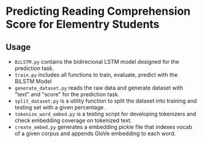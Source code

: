 # Predicting Reading Comprehension Score for Elementry Students
## Usage
* `BiLSTM.py` contains the bidirecional LSTM model designed for the prediction task.
* `train.py` includes all functions to train, evaluate, predict with the BiLSTM Model
* `generate_dataset.py` reads the raw data and generate dataset with "text" and "score" for the prediction task.
* `split_dataset.py` is a utility function to split the dataset into training and testing set with a given percentage.
* `tokenize_word_embed.py` is a testing script for developing tokenizers and check embedding coverage on tokenized text.
* `create_embed.py` generates a embedding pickle file that indexes vocab of a given corpus and appends GloVe embedding to each word.
